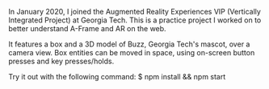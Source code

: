 In January 2020, I joined the Augmented Reality Experiences VIP (Vertically Integrated Project) at Georgia Tech. This is a practice project I worked on to better understand A-Frame and AR on the web. 

It features a box and a 3D model of Buzz, Georgia Tech's mascot, over a camera view. Box entities can be moved in space, using on-screen button presses and key presses/holds. 

Try it out with the following command: 
$ npm install && npm start